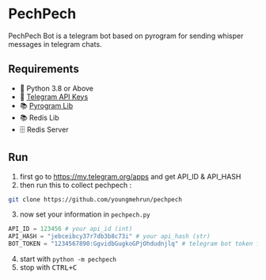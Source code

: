 # PechPech
PechPech Bot is a telegram bot based on pyrogram
for sending whisper messages in telegram chats.

## Requirements 
- 🐍 Python 3.8 or Above
- 🔑 [Telegram API Keys](//my.telegram.org/apps)
- 📚 [Pyrogram Lib](//github.com/pyrogram/pyrogram)
- 📚 Redis Lib
- 🗄 Redis Server

## Run
1. first go to <link>https://my.telegram.org/apps</link> and get API_ID & API_HASH
2. then run this to collect pechpech :
```bash
git clone https://github.com/youngmehrun/pechpech
```
3. now set your information in `pechpech.py`
```python
API_ID = 123456 # your api_id (int)
API_HASH = "jebceibcy37r7db3b8c73i" # your api_hash (str)
BOT_TOKEN = "1234567890:GgvidbGugkoGPjOhdudnjlq" # telegram bot token from @botfather (str)
```
4. start with `python -m pechpech` 
5. stop with <kbd>CTRL+C</kbd>
